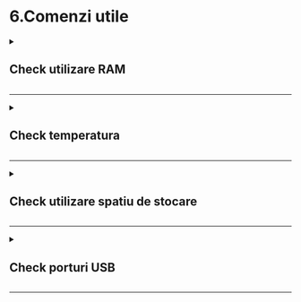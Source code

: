 <h1>6.Comenzi utile</h1>

<details>
<summary><h2>Check utilizare RAM</h2></summary>

**Instalare**<br>
Rulam pe rand aceste simple comenzi:

```
sudo apt update
sudo apt install htop
```

In cazul meu, `htop` era deja instalat.


**Utilizare**<br>
Se ruleaza:

```
htop
```

iar apoi apare o fereastra similara cu aceasta:

<img src="_img/6/htop.PNG" alt="htop" />

</details>
<hr >

<details>
<summary><h2>Check temperatura</h2></summary>

**Utilizare 1**<br>
Pentru afisat temperatura o singura data, se ruleaza

```
vcgencmd measure_temp
```

**Utilizare 2**<br>
Pentru intrat intr-un fel de consola si afisat temperatura constant la interval de 1 sec:

```
watch -n 1 vcgencmd measure_temp
```

*Observatii*
- 60 de grade C - temperatura normala - la care porneste ventilatorul
- 80-90 de grade C - temperatura maxima - la care incepe sa se strice Raspberry

</details>
<hr >

<details>
<summary><h2>Check utilizare spatiu de stocare</h2></summary>


**Utilizare 1**<br>
Pentru afisare spatiu default exista comanda:

```
df
```


**Utilizare 2**<br>
Pentru afisat in functie de MB se ruleaza

```
df -Bm
```

</details>
<hr >

<details>
<summary><h2>Check porturi USB</h2></summary>

**Utilizare 1**<br>
Aceasta e cea mai utila, fiind simpluta si afiseaza denumirea.

```
lsusb
```

**Utilizare 2**<br>
Aceasta afiseaza mai multe valori, cea mai importanta fiind deasemenea denumirea.

```
usb-devices
```

</details>
<hr >
